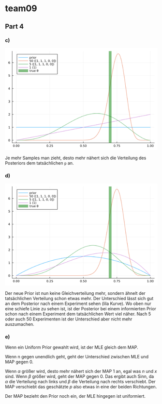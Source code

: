 # team09

## Part 4

### c)

![](4c.png)

Je mehr Samples man zieht, desto mehr nähert sich die Verteilung des Posteriors dem tatsächlichen `p` an.


### d)

![](4d.png)

Der neue Prior ist nun keine Gleichverteilung mehr, sondern ähnelt der tatsächlichen Verteilung schon etwas mehr. Der Unterschied lässt sich gut an dem Posterior nach einem Experiment sehen (lila Kurve). Wo oben nur eine schiefe Linie zu sehen ist, ist der Posterior bei einem informierten Prior schon nach einem Experiment dem tatsächlichen Wert viel näher. Nach 5 oder auch 50 Experimenten ist der Unterschied aber nicht mehr auszumachen.

### e)

Wenn ein Uniform Prior gewahlt wird, ist der MLE gleich dem MAP.

Wenn n gegen unendlich geht, geht der Unterschied zwischen MLE und MAP gegen 0.

Wenn $\alpha$ größer wird, desto mehr nähert sich der MAP 1 an, egal was $n$ und $x$ sind. Wenn $\beta$ größer wird, geht der MAP gegen 0. Das ergibt auch Sinn, da $\alpha$ die Verteilung nach links und $\beta$ die Verteilung nach rechts verschiebt. Der MAP verschiebt das geschätzte $p$ also etwas in eine der beiden Richtungen.

Der MAP bezieht den Prior noch ein, der MLE hingegen ist uniformiert.





